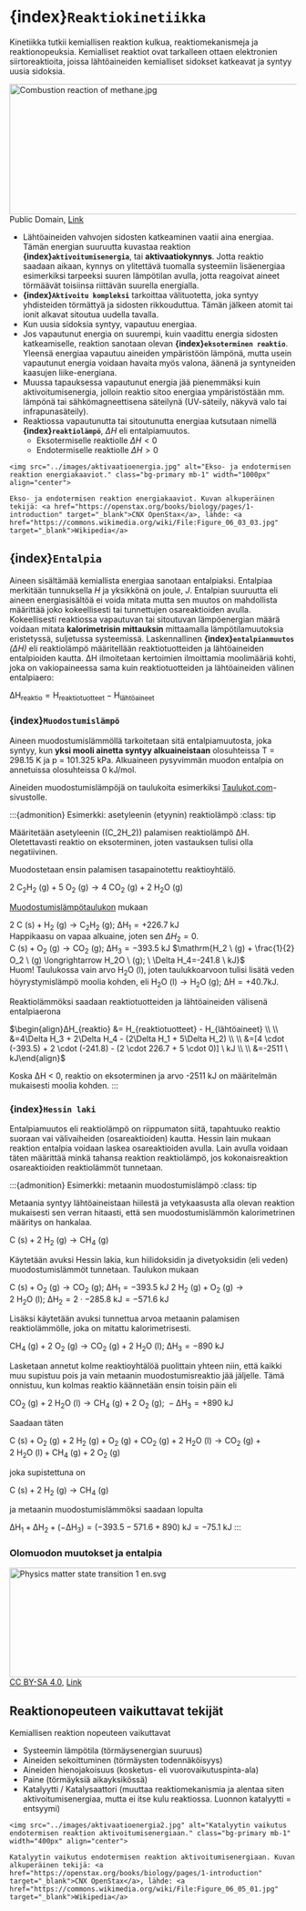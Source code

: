 # {index}`Reaktiokinetiikka`
Kinetiikka tutkii kemiallisen reaktion kulkua, reaktiomekanismeja ja reaktionopeuksia. Kemialliset reaktiot ovat tarkalleen ottaen elektronien siirtoreaktioita, joissa lähtöaineiden kemialliset sidokset katkeavat ja syntyy uusia sidoksia.

<p><a href="https://commons.wikimedia.org/wiki/File:Combustion_reaction_of_methane.jpg#/media/File:Combustion_reaction_of_methane.jpg"><img src="https://upload.wikimedia.org/wikipedia/commons/7/7c/Combustion_reaction_of_methane.jpg" alt="Combustion reaction of methane.jpg" height="229" width="512"></a><br>Public Domain, <a href="https://commons.wikimedia.org/w/index.php?curid=24953730">Link</a></p>

- Lähtöaineiden vahvojen sidosten katkeaminen vaatii aina energiaa. Tämän energian suuruutta kuvastaa reaktion **{index}`aktivoitumisenergia`**, tai **aktivaatiokynnys**. Jotta reaktio saadaan aikaan, kynnys on ylitettävä tuomalla systeemiin lisäenergiaa esimerkiksi tarpeeksi suuren lämpötilan avulla, jotta reagoivat aineet törmäävät toisiinsa riittävän suurella energialla.
- **{index}`Aktivoitu kompleksi`** tarkoittaa välituotetta, joka syntyy yhdisteiden törmättyä ja sidosten rikkouduttua. Tämän jälkeen atomit tai ionit alkavat sitoutua uudella tavalla.
- Kun uusia sidoksia syntyy, vapautuu energiaa.
- Jos vapautunut energia on suurempi, kuin vaadittu energia sidosten katkeamiselle, reaktion sanotaan olevan **{index}`eksoterminen reaktio`**. Yleensä energiaa vapautuu aineiden ympäristöön lämpönä, mutta usein vapautunut energia voidaan havaita myös valona, äänenä ja syntyneiden kaasujen liike-energiana.
- Muussa tapauksessa vapautunut energia jää pienemmäksi kuin aktivoitumisenergia, jolloin reaktio sitoo energiaa ympäristöstään mm. lämpönä tai sähkömagneettisena säteilynä (UV-säteily, näkyvä valo tai infrapunasäteily).
- Reaktiossa vapautunutta tai sitoutunutta energiaa kutsutaan nimellä **{index}`reaktiolämpö`**, $\Delta H$ eli entalpiamuutos.
    - Eksotermiselle reaktiolle $\Delta H < 0$
    - Endotermiselle reaktiolle $\Delta H > 0$
```{figure-md} energiakaaviot
<img src="../images/aktivaatioenergia.jpg" alt="Ekso- ja endotermisen reaktion energiakaaviot." class="bg-primary mb-1" width="1000px" align="center">

Ekso- ja endotermisen reaktion energiakaaviot. Kuvan alkuperäinen tekijä: <a href="https://openstax.org/books/biology/pages/1-introduction" target="_blank">CNX OpenStax</a>, lähde: <a href="https://commons.wikimedia.org/wiki/File:Figure_06_03_03.jpg" target="_blank">Wikipedia</a>
```

## {index}`Entalpia`
Aineen sisältämää kemiallista energiaa sanotaan entalpiaksi. Entalpiaa merkitään tunnuksella *H* ja yksikkönä on joule, *J*. Entalpian suuruutta eli aineen energiasisältöä ei voida mitata mutta sen muutos on mahdollista määrittää joko kokeellisesti tai tunnettujen osareaktioiden avulla. Kokeellisesti reaktiossa vapautuvan tai sitoutuvan lämpöenergian määrä voidaan mitata **kalorimetrisin mittauksin** mittaamalla lämpötilamuutoksia eristetyssä, suljetussa systeemissä. Laskennallinen **{index}`entalpianmuutos`** *(ΔH)* eli reaktiolämpö määritellään reaktiotuotteiden ja lähtöaineiden entalpioiden kautta. ∆H ilmoitetaan kertoimien ilmoittamia moolimääriä kohti, joka on vakiopaineessa sama kuin reaktiotuotteiden ja lähtöaineiden välinen entalpiaero:

$\mathrm{ΔH_{reaktio} = H_{reaktiotuotteet} - H_{lähtöaineet}}$

### {index}`Muodostumislämpö`
Aineen muodostumislämmöllä tarkoitetaan sitä entalpiamuutosta, joka syntyy, kun **yksi mooli ainetta syntyy alkuaineistaan** olosuhteissa T = 298.15 K ja p = 101.325 kPa. Alkuaineen pysyvimmän muodon entalpia on annetuissa olosuhteissa 0 kJ/mol.

Aineiden muodostumislämpöjä on taulukoita esimerkiksi <a href="https://www.taulukot.com/kemia/yhdisteet/#muodostumislampoja" target="_blank">Taulukot.com</a>-sivustolle.

:::{admonition} Esimerkki: asetyleenin (etyynin) reaktiolämpö
:class: tip

Määritetään asetyleenin ((C_2H_2)) palamisen reaktiolämpö ∆H. Oletettavasti reaktio on eksoterminen, joten vastauksen tulisi olla negatiivinen.

Muodostetaan ensin palamisen tasapainotettu reaktioyhtälö.

$\mathrm{2 \ C_2H_2 \ (g) + 5 \ O_2 \ (g) \longrightarrow 4 \ CO_2 \ (g) + 2 \ H_2O \ (g)}$

<a href="https://www.taulukot.com/kemia/yhdisteet/#muodostumislampoja" target="_blank">Muodostumislämpötaulukon</a> mukaan

$\mathrm{2 \ C \ (s) + H_2 \ (g) \longrightarrow C_2H_2 \ (g); \ \Delta H_1=+226.7 \ kJ}$<br>
Happikaasu on vapaa alkuaine, joten sen $\Delta H_2=0$.<br>
$\mathrm{C \ (s) + O_2 \ (g) \longrightarrow CO_2 \ (g); \ \Delta H_3=-393.5 \ kJ}$
$\mathrm{H_2 \ (g) + \frac{1}{2} O_2 \ (g) \longrightarrow H_2O \ (g); \ \Delta H_4=-241.8 \ kJ}$<br>
Huom! Taulukossa vain arvo $\mathrm{H_2O \ (l)}$, joten taulukkoarvoon tulisi lisätä veden höyrystymislämpö moolia kohden, eli $\mathrm{H_2O \ (l) \longrightarrow H_2O \ (g); \ \Delta H=+40.7 kJ}$.

Reaktiolämmöksi saadaan reaktiotuotteiden ja lähtöaineiden välisenä entalpiaerona

$\begin{align}ΔH_{reaktio} &= H_{reaktiotuotteet} - H_{lähtöaineet} \\ \\
&=4\Delta H_3 + 2\Delta H_4 - (2\Delta H_1 + 5\Delta H_2) \\ \\
&=[4 \cdot (-393.5) + 2 \cdot (-241.8) - (2 \cdot 226.7 + 5 \cdot 0)] \ kJ \\ \\
&=-2511 \ kJ\end{align}$

Koska ΔH < 0, reaktio on eksoterminen ja arvo -2511 kJ on määritelmän mukaisesti moolia kohden.
:::

### {index}`Hessin laki`
Entalpiamuutos eli reaktiolämpö on riippumaton siitä, tapahtuuko reaktio suoraan vai välivaiheiden (osareaktioiden) kautta. Hessin lain mukaan reaktion entalpia voidaan laskea osareaktioiden avulla. Lain avulla voidaan täten määrittää minkä tahansa reaktion reaktiolämpö, jos kokonaisreaktion osareaktioiden reaktiolämmöt tunnetaan.

:::{admonition} Esimerkki: metaanin muodostumislämpö
:class: tip

Metaania syntyy lähtöaineistaan hiilestä ja vetykaasusta alla olevan reaktion mukaisesti sen verran hitaasti, että sen muodostumislämmön kalorimetrinen määritys on hankalaa.

$\mathrm{C \ (s) + 2 \ H_2 \ (g) \longrightarrow CH_4 \ (g)}$

Käytetään avuksi Hessin lakia, kun hiilidoksidin ja divetyoksidin (eli veden) muodostumislämmöt tunnetaan. Taulukon mukaan

$\mathrm{C \ (s) + O_2 \ (g) \longrightarrow CO_2 \ (g); \ \Delta H_1=-393.5 \ kJ}$
$\mathrm{2 \ H_2 \ (g) + O_2 \ (g) \longrightarrow 2 \ H_2O \ (l); \ \Delta H_2=2 \cdot -285.8 \ kJ = -571.6 \ kJ}$

Lisäksi käytetään avuksi tunnettua arvoa metaanin palamisen reaktiolämmölle, joka on mitattu kalorimetrisesti.

$\mathrm{CH_4 \ (g) + 2 \ O_2 \ (g) \longrightarrow CO_2 \ (g) + 2 \ H_2O \ (l); \ \Delta H_3=-890 \ kJ}$

Lasketaan annetut kolme reaktioyhtälöä puolittain yhteen niin, että kaikki muu supistuu pois ja vain metaanin muodostumisreaktio jää jäljelle. Tämä onnistuu, kun kolmas reaktio käännetään ensin toisin päin eli

$\mathrm{CO_2 \ (g) + 2 \ H_2O \ (l) \longrightarrow CH_4 \ (g) + 2 \ O_2 \ (g); \ -\Delta H_3=+890 \ kJ}$

Saadaan täten

$\mathrm{C \ (s) + O_2 \ (g) + 2 \ H_2 \ (g) + O_2 \ (g) + CO_2 \ (g) + 2 \ H_2O \ (l) \longrightarrow CO_2 \ (g) + 2 \ H_2O \ (l) + CH_4 \ (g) + 2 \ O_2 \ (g)}$

joka supistettuna on 

$\mathrm{C \ (s) + 2 \ H_2 \ (g) \longrightarrow CH_4 \ (g)}$

ja metaanin muodostumislämmöksi saadaan lopulta

$\mathrm{\Delta H_1 + \Delta H_2 + (-\Delta H_3) = (-393.5-571.6+890) \ kJ = -75.1 \ kJ}$
:::

### Olomuodon muutokset ja entalpia
<p><a href="https://commons.wikimedia.org/wiki/File:Physics_matter_state_transition_1_en.svg#/media/File:Physics_matter_state_transition_1_en.svg"><img src="https://upload.wikimedia.org/wikipedia/commons/8/8f/Physics_matter_state_transition_1_en.svg" alt="Physics matter state transition 1 en.svg" height="192" width="640"></a><br><a href="https://creativecommons.org/licenses/by-sa/4.0" title="Creative Commons Attribution-Share Alike 4.0">CC BY-SA 4.0</a>, <a href="https://commons.wikimedia.org/w/index.php?curid=15779425">Link</a></p>

## Reaktionopeuteen vaikuttavat tekijät
Kemiallisen reaktion nopeuteen vaikuttavat

- Systeemin lämpötila (törmäysenergian suuruus)
- Aineiden sekoittuminen (törmäysten todennäköisyys)
- Aineiden hienojakoisuus (kosketus- eli vuorovaikutuspinta-ala)
- Paine (törmäyksiä aikayksikössä)
- Katalyytti / Katalysaattori (muuttaa reaktiomekanismia ja alentaa siten aktivoitumisenergiaa, mutta ei itse kulu reaktiossa. Luonnon katalyytti = entsyymi)
```{figure-md} katalyytti
<img src="../images/aktivaatioenergia2.jpg" alt="Katalyytin vaikutus endotermisen reaktion aktivoitumisenergiaan." class="bg-primary mb-1" width="400px" align="center">

Katalyytin vaikutus endotermisen reaktion aktivoitumisenergiaan. Kuvan alkuperäinen tekijä: <a href="https://openstax.org/books/biology/pages/1-introduction" target="_blank">CNX OpenStax</a>, lähde: <a href="https://commons.wikimedia.org/wiki/File:Figure_06_05_01.jpg" target="_blank">Wikipedia</a>
```